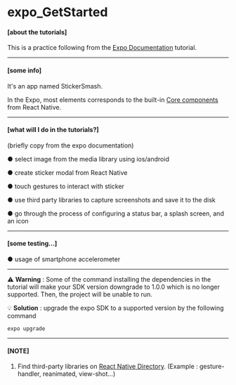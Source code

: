 # expo_GetStarted 

#### **[about the tutorials]**
This is a practice following from the [Expo Documentation](https://docs.expo.dev/) tutorial.

-----------------------------------------------------------------------------

#### **[some info]**

It's an app named StickerSmash. 

In the Expo, most elements corresponds to the built-in [Core components](https://reactnative.dev/docs/components-and-apis) from React Native.

-----------------------------------------------------------------------------

#### **[what will I do in the tutorials?]**

(briefly copy from the expo documentation)

● select image from the media library using ios/android

● create sticker modal from React Native

● touch gestures to interact with sticker

● use third party libraries to capture screenshots and save it to the disk

● go through the process of configuring a status bar, a splash screen, and an icon
<Text></Text>

-----------------------------------------------------------------------------
#### **[some testing...]**

● usage of smartphone accelerometer

-----------------------------------------------------------------------------
:warning: **Warning** : Some of the command installing the dependencies in the tutorial will make your SDK version downgrade to 1.0.0 which is no longer supported. Then, the project will be unable to run.

:bulb:  **Solution** : upgrade the expo SDK to a supported version by the following command

```
expo upgrade
```

-----------------------------------------------------------------------------
#### **[NOTE]**
1. Find third-party libraries on [React Native Directory](https://reactnative.directory/).
(Example : gesture-handler, reanimated, view-shot...)

